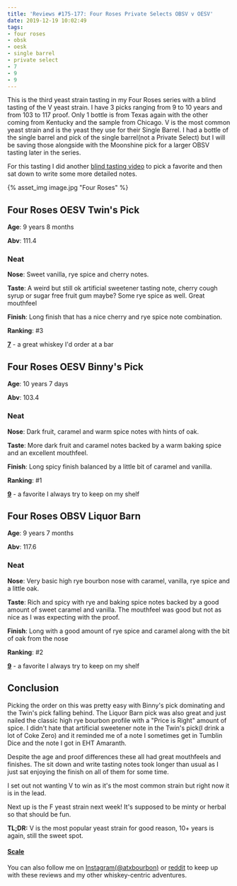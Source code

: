 ```yaml
---
title: 'Reviews #175-177: Four Roses Private Selects OBSV v OESV'
date: 2019-12-19 10:02:49
tags:
- four roses
- obsk
- oesk
- single barrel
- private select
- 7
- 9
- 9
---
```


This is the third yeast strain tasting in my Four Roses series with a blind tasting of the V yeast strain. I have 3 picks ranging from 9 to 10 years and from 103 to 117 proof. Only 1 bottle is from Texas again with the other coming from Kentucky and the sample from Chicago. V is the most common yeast strain and is the yeast they use for their Single Barrel. I had a bottle of the single barrel and pick of the single barrel(not a Private Select) but I will be saving those alongside with the Moonshine pick for a larger OBSV tasting later in the series.

For this tasting I did another [blind tasting video](https://www.instagram.com/tv/B6MPnVxH4Gk/?utm_source=ig_web_copy_link) to pick a favorite and then sat down to write some more detailed notes.

{% asset_img image.jpg "Four Roses" %}

## Four Roses OESV Twin's Pick
**Age**: 9 years 8 months

**Abv**: 111.4

### Neat
**Nose**: Sweet vanilla, rye spice and cherry notes.

**Taste**: A weird but still ok artificial sweetener tasting note, cherry cough syrup or sugar free fruit gum maybe?  Some rye spice as well. Great mouthfeel

**Finish**: Long finish that has a nice cherry and rye spice note combination.

**Ranking**: #3

[**7**](https://atxbourbon.com/tags/7/) - a great whiskey I'd order at a bar

## Four Roses OESV Binny's Pick 
**Age**: 10 years 7 days

**Abv**: 103.4

### Neat
**Nose**: Dark fruit, caramel and warm spice notes with hints of oak.

**Taste**: More dark fruit and caramel notes backed by a warm baking spice and an excellent mouthfeel.

**Finish**: Long spicy finish balanced by a little bit of caramel and vanilla.

**Ranking**: #1

[**9**](https://atxbourbon.com/tags/9/) - a favorite I always try to keep on my shelf

## Four Roses OBSV Liquor Barn
**Age**: 9 years 7 months

**Abv**: 117.6

### Neat
**Nose**: Very basic high rye bourbon nose with caramel, vanilla, rye spice and a little oak.

**Taste**: Rich and spicy with rye and baking spice notes backed by a good amount of sweet caramel and vanilla. The mouthfeel was good but not as nice as I was expecting with the proof.

**Finish**: Long with a good amount of rye spice and caramel along with the bit of oak from the nose

**Ranking**: #2

[**9**](https://atxbourbon.com/tags/9/) - a favorite I always try to keep on my shelf

## Conclusion

Picking the order on this was pretty easy with Binny's pick dominating and the Twin's pick falling behind. The Liquor Barn pick was also great and just nailed the classic high rye bourbon profile with a "Price is Right" amount of spice. I didn't hate that artificial sweetener note in the Twin's pick(I drink a lot of Coke Zero) and it reminded me of a note I sometimes get in Tumblin Dice and the note I got in EHT Amaranth.

Despite the age and proof differences these all had great mouthfeels and finishes. The sit down and write tasting notes took longer than usual as I just sat enjoying the finish on all of them for some time.

I set out not wanting V to win as it's the most common strain but right now it is in the lead. 

Next up is the F yeast strain next week! It's supposed to be minty or herbal so that should be fun.

**TL;DR:** V is the most popular yeast strain for good reason, 10+ years is again, still the sweet spot.

#### [Scale](http://atxbourbon.com/Scale/)

You can also follow me on [Instagram(@atxbourbon)](https://www.instagram.com/atxbourbon/) or [reddit](https://www.reddit.com/r/atxbourbon/) to keep up with these reviews and my other whiskey-centric adventures.


